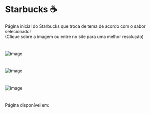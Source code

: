# Starbucks ☕
Página inicial do Starbucks que troca de tema de acordo com o sabor selecionado!
<br>(Clique sobre a imagem ou entre no site para uma melhor resolução)
#
![image](https://github.com/marostegaf/Starbucks/assets/103620713/09625083-970e-4740-beb9-e0c84e1b9154)
#
![image](https://github.com/marostegaf/Starbucks/assets/103620713/4c32d913-a2b8-48bd-af55-d44a32ec145a)
#
![image](https://github.com/marostegaf/Starbucks/assets/103620713/bfd730c1-7d0d-40fd-99ef-3b1bed069b1d)
#
Página disponível em:
